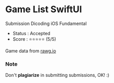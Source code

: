 # Game List SwiftUI
Submission Dicoding iOS Fundamental

- Status  : Accepted
- Score   : ⭐️⭐️⭐️⭐️⭐️ (5/5)

Game data from [rawg.io](https://rawg.io/)

### Note
Don't **plagiarize** in submitting submissions, OK! :)
